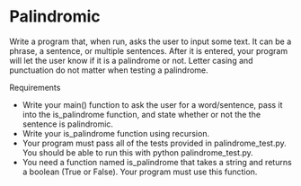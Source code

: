 # Palindromic
Write a program that, when run, asks the user to input some text. It can be a phrase, a sentence, or multiple sentences. After it is entered, your program will let the user know if it is a palindrome or not. Letter casing and punctuation do not matter when testing a palindrome. 

Requirements
* Write your main() function to ask the user for a word/sentence, pass it into the is_palindrome function, and state whether or not the the sentence is palindromic.
* Write your is_palindrome function using recursion.
* Your program must pass all of the tests provided in palindrome_test.py. You should be able to run this with python palindrome_test.py.
* You need a function named is_palindrome that takes a string and returns a boolean (True or False). Your program must use this function.

